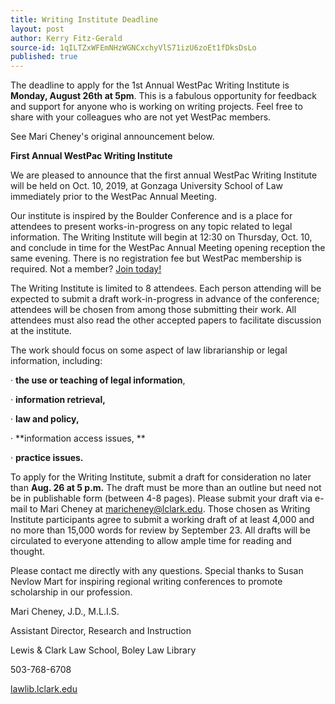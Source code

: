 ```yaml
---
title: Writing Institute Deadline
layout: post
author: Kerry Fitz-Gerald
source-id: 1qILTZxWFEmNHzWGNCxchyVlS71izU6zoEt1fDksDsLo
published: true
---
```

The deadline to apply for the 1st Annual WestPac Writing Institute is **Monday, August 26****th**** at 5pm**. This is a fabulous opportunity for feedback and support for anyone who is working on writing projects. Feel free to share with your colleagues who are not yet WestPac members.

See Mari Cheney's original announcement below.

 

**First Annual WestPac Writing Institute**

We are pleased to announce that the first annual WestPac Writing Institute will be held on Oct. 10, 2019, at Gonzaga University School of Law immediately prior to the WestPac Annual Meeting. 

Our institute is inspired by the Boulder Conference and is a place for attendees to present works-in-progress on any topic related to legal information. The Writing Institute will begin at 12:30 on Thursday, Oct. 10, and conclude in time for the WestPac Annual Meeting opening reception the same evening. There is no registration fee but WestPac membership is required. Not a member? [Join today!](https://nam02.safelinks.protection.outlook.com/?url=http%3A%2F%2Fchapters.aallnet.org%2Fwestpac%2Fmembership.asp&data=02%7C01%7Cfitzgk%40seattleu.edu%7C4b2814d0ea7b4b78113908d724dd79ac%7Cbc10e052b01c48499967ee7ec74fc9d8%7C0%7C0%7C637018405965904708&sdata=LwAWhj89%2FxWIN4HVmm%2Fu0VNXL5TkNP7JUCfC%2BATIu64%3D&reserved=0)

The Writing Institute is limited to 8 attendees. Each person attending will be expected to submit a draft work-in-progress in advance of the conference; attendees will be chosen from among those submitting their work. All attendees must also read the other accepted papers to facilitate discussion at the institute.

The work should focus on some aspect of law librarianship or legal information, including:

·  **the use or teaching of legal information**,

·  **information retrieval,**

·  **law and policy,**

·  **information access issues, **

·  **practice issues.**

To apply for the Writing Institute, submit a draft for consideration no later than **Aug. 26 at 5 p.m.** The draft must be more than an outline but need not be in publishable form (between 4-8 pages). Please submit your draft via e-mail to Mari Cheney at maricheney@lclark.edu. Those chosen as Writing Institute participants agree to submit a working draft of at least 4,000 and no more than 15,000 words for review by September 23. All drafts will be circulated to everyone attending to allow ample time for reading and thought.

Please contact me directly with any questions. Special thanks to Susan Nevlow Mart for inspiring regional writing conferences to promote scholarship in our profession. 

 

Mari Cheney, J.D., M.L.I.S.

Assistant Director, Research and Instruction

Lewis & Clark Law School, Boley Law Library

503-768-6708

[lawlib.lclark.edu](https://nam02.safelinks.protection.outlook.com/?url=http%3A%2F%2Flawlib.lclark.edu&data=02%7C01%7Cfitzgk%40seattleu.edu%7C4b2814d0ea7b4b78113908d724dd79ac%7Cbc10e052b01c48499967ee7ec74fc9d8%7C0%7C0%7C637018405965904708&sdata=k1UtTkn%2F3KY9gc6vmI0PRCPGIv7%2B701aFZ9HeTVnH0A%3D&reserved=0)

